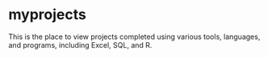 # myprojects
This is the place to view projects completed using various tools, languages, and programs, including Excel, SQL, and R.
